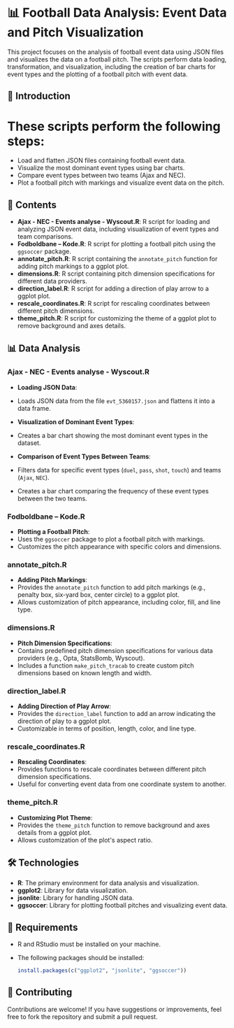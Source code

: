# 📊 Football Data Analysis: Event Data and Pitch Visualization

This project focuses on the analysis of football event data using JSON files and visualizes the data on a football pitch. 
The scripts perform data loading, transformation, and visualization, including the creation of bar charts for event types 
and the plotting of a football pitch with event data.

## 🚀 Introduction

# These scripts perform the following steps:
- Load and flatten JSON files containing football event data.
- Visualize the most dominant event types using bar charts.
- Compare event types between two teams (Ajax and NEC).
- Plot a football pitch with markings and visualize event data on the pitch.

## 📁 Contents

- **Ajax - NEC - Events analyse - Wyscout.R**: R script for loading and analyzing JSON event data, including visualization of event types and team comparisons.
- **Fodboldbane – Kode.R**: R script for plotting a football pitch using the `ggsoccer` package.
- **annotate_pitch.R**: R script containing the `annotate_pitch` function for adding pitch markings to a ggplot plot.
- **dimensions.R**: R script containing pitch dimension specifications for different data providers.
- **direction_label.R**: R script for adding a direction of play arrow to a ggplot plot.
- **rescale_coordinates.R**: R script for rescaling coordinates between different pitch dimensions.
- **theme_pitch.R**: R script for customizing the theme of a ggplot plot to remove background and axes details.

## 📊 Data Analysis

### Ajax - NEC - Events analyse - Wyscout.R

- **Loading JSON Data**:
- Loads JSON data from the file `evt_5360157.json` and flattens it into a data frame.
  
- **Visualization of Dominant Event Types**:
- Creates a bar chart showing the most dominant event types in the dataset.
  
- **Comparison of Event Types Between Teams**:
- Filters data for specific event types (`duel`, `pass`, `shot`, `touch`) and teams (`Ajax`, `NEC`).
- Creates a bar chart comparing the frequency of these event types between the two teams.

### Fodboldbane – Kode.R

- **Plotting a Football Pitch**:
- Uses the `ggsoccer` package to plot a football pitch with markings.
- Customizes the pitch appearance with specific colors and dimensions.

### annotate_pitch.R

- **Adding Pitch Markings**:
- Provides the `annotate_pitch` function to add pitch markings (e.g., penalty box, six-yard box, center circle) to a ggplot plot.
- Allows customization of pitch appearance, including color, fill, and line type.

### dimensions.R

- **Pitch Dimension Specifications**:
- Contains predefined pitch dimension specifications for various data providers (e.g., Opta, StatsBomb, Wyscout).
- Includes a function `make_pitch_tracab` to create custom pitch dimensions based on known length and width.

### direction_label.R

- **Adding Direction of Play Arrow**:
- Provides the `direction_label` function to add an arrow indicating the direction of play to a ggplot plot.
- Customizable in terms of position, length, color, and line type.

### rescale_coordinates.R

- **Rescaling Coordinates**:
- Provides functions to rescale coordinates between different pitch dimension specifications.
- Useful for converting event data from one coordinate system to another.

### theme_pitch.R

- **Customizing Plot Theme**:
- Provides the `theme_pitch` function to remove background and axes details from a ggplot plot.
- Allows customization of the plot's aspect ratio.

## 🛠️ Technologies

- **R**: The primary environment for data analysis and visualization.
- **ggplot2**: Library for data visualization.
- **jsonlite**: Library for handling JSON data.
- **ggsoccer**: Library for plotting football pitches and visualizing event data.

## 📌 Requirements

- R and RStudio must be installed on your machine.
- The following packages should be installed:

    ```r
    install.packages(c("ggplot2", "jsonlite", "ggsoccer"))
    ```

## 🤝 Contributing

Contributions are welcome! If you have suggestions or improvements, feel free to fork the repository and submit a pull request.